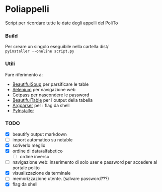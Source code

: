 # Poliappelli

Script per ricordare tutte le date degli appelli del PoliTo

### Build

Per creare un singolo eseguibile nella cartella dist/  
`pyinstaller --oneline script.py`

### Utili

Fare riferimento a:

-   [BeautifulSoup](https://www.crummy.com/software/BeautifulSoup/bs4/doc/) per parsificare le table
-   [Selenium](https://www.seleniumhq.org/) per navigazione web
-   [Getpass](https://alektos.blogspot.com/2011/06/inserire-password-con-python.html) per nascondere le password
-   [BeautifulTable](https://beautifultable.readthedocs.io/en/latest/index.html) per l'output della tabella
-   [Argparser](https://docs.python.org/3.6/library/argparse.html#module-argparse) per i flag da shell
-   [PyInstaller](https://pyinstaller.readthedocs.io/en/stable/)

### TODO

-   [x] beautify output markdown
-   [ ] import automatico su notable
-   [x] scriverlo meglio
-   [x] ordine di data/alfabetico
    -   [ ] ordine inverso
-   [ ] navigazione web: inserimento di solo user e password per accedere al portale polito
-   [x] visualizzazione da terminale
-   [ ] memorizzazione utente. (salvare password???)
-   [x] flag da shell
